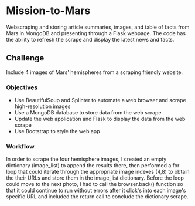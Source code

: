 # Mission-to-Mars
Webscraping and storing article summaries, images, and table of facts from Mars in MongoDB and presenting through a Flask webpage. The code has the ability to refresh the scrape and display the latest news and facts.

## Challenge
Include 4 images of Mars' hemispheres from a scraping friendly website.

 ### Objectives
- Use BeautifulSoup and Splinter to automate a web browser and scrape high-resolution images
- Use a MongoDB database to store data from the web scrape
- Update the web application and Flask to display the data from the web scrape
- Use Bootstrap to style the web app

### Workflow
In order to scrape the four hemisphere images, I created an empty dictionary (image_list) to append the results there, then performed a for loop that could iterate through the appropriate image indexes (4,8) to obtain the their URLs and store them in the image_list dictionary. Before the loop could move to the next photo, I had to call the browser.back() function so that it could continue to run without errors after it click's into each image's specific URL and included the return call to conclude the dictionary scrape.

